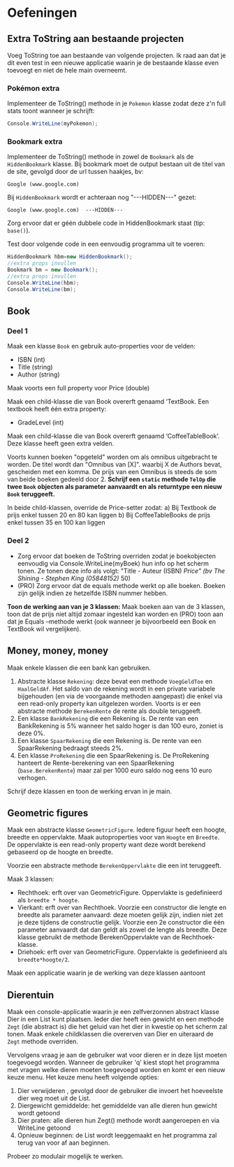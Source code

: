# Oefeningen

## Extra ToString aan bestaande projecten

Voeg ToString toe aan bestaande van volgende projecten. Ik raad aan dat je dit even test in een nieuwe applicatie waarin je de bestaande klasse even toevoegt en niet de hele main overneemt.

### Pokémon extra

Implementeer de ToString\(\) methode in je `Pokemon` klasse zodat deze z'n full stats toont wanneer je schrijft:

```csharp
Console.WriteLine(myPokemon);
```

### Bookmark extra

Implementeer de ToString\(\) methode in zowel de `Bookmark` als de `HiddenBookmark` klasse. Bij bookmark moet de output bestaan uit de titel van de site, gevolgd door de url tussen haakjes, bv:

```text
Google (www.google.com)
```

Bij `HiddenBookmark` wordt er achteraan nog "---HIDDEN---" gezet:

```text
Google (www.google.com)  ---HIDDEN---
```

Zorg ervoor dat er géén dubbele code in HiddenBookmark staat \(tip: `base()`\).

Test door volgende code in een eenvoudig programma uit te voeren:

```csharp
HiddenBookmark hbm=new HiddenBookmark();
//extra props invullen
Bookmark bm = new Bookmark();
//extra props invullen
Console.WriteLine(hbm);
Console.WriteLine(bm);
```

## Book

### Deel 1

Maak een klasse `Book` en gebruik auto-properties voor de velden:

* ISBN \(int\)
* Title \(string\)
* Author \(string\)

Maak voorts een full property voor Price \(double\)

Maak een child-klasse die van Book overerft genaamd ‘TextBook. Een textbook heeft één extra property:

* GradeLevel \(int\)

Maak een child-klasse die van Book overerft genaamd ‘CoffeeTableBook’. Deze klasse heeft geen extra velden.

Voorts kunnen boeken "opgeteld" worden om als omnibus uitgebracht te worden. De titel wordt dan "Omnibus van \[X\]". waarbij X de Authors bevat, gescheiden met een komma. De prijs van een Omnibus is steeds de som van beide boeken gedeeld door 2. **Schrijf een `static` methode `TelOp` die twee `Book` objecten als parameter aanvaardt en als returntype een nieuw `Book` teruggeeft.**

In beide child-klassen, override de Price-setter zodat: a\) Bij Textbook de prijs enkel tussen 20 en 80 kan liggen b\) Bij CoffeeTableBooks de prijs enkel tussen 35 en 100 kan liggen

### Deel 2

* Zorg ervoor dat boeken de ToString overriden zodat je boekobjecten eenvoudig via Console.WriteLine\(myBoek\) hun info op het scherm tonen. Ze tonen deze info als volgt: "Title - Auteur \(ISBN\)  _Price"  \(bv The Shining - Stephen King \(05848152\)_  50\)
* \(PRO\) Zorg ervoor dat de equals methode werkt op alle boeken. Boeken zijn gelijk indien ze hetzelfde ISBN nummer hebben.

**Toon de werking aan van je 3 klassen:** Maak boeken aan van de 3 klassen, toon dat de prijs niet altijd zomaar ingesteld kan worden en \(PRO\) toon aan dat je Equals –methode werkt \(ook wanneer je bijvoorbeeld een Book en TextBook wil vergelijken\).

## Money, money, money

Maak enkele klassen die een bank kan gebruiken.

1. Abstracte klasse `Rekening`: deze bevat een methode `VoegGeldToe`  en `HaalGeldAf`. Het saldo van de rekening wordt in een private variabele bijgehouden \(en via de voorgaande methoden aangepast\) die enkel via een read-only property kan uitgelezen worden. Voorts is er een abstracte methode `BerekenRente` de rente als double teruggeeft.
2. Een klasse `BankRekening` die een Rekening is. De rente van een BankRekening is 5% wanneer het saldo hoger is dan 100 euro, zoniet is deze 0%. 
3. Een klasse `SpaarRekening` die een Rekening is. De rente van een SpaarRekening bedraagt steeds 2%.
4. Een klasse `ProRekening` die een SpaarRekening is. De ProRekening hanteert de Rente-berekening van een SpaarRekening \(`base.BerekenRente`\) maar zal per 1000 euro saldo nog eens 10 euro verhogen. 

Schrijf deze klassen en toon de werking ervan in je main.

## Geometric figures

Maak een abstracte klasse `GeometricFigure`. Iedere figuur heeft een hoogte, breedte en oppervlakte. Maak autoproperties voor van `Hoogte` en `Breedte`. De oppervlakte is een read-only property want deze wordt berekend gebaseerd op de hoogte en breedte.

Voorzie een abstracte methode `BerekenOppervlakte` die een int teruggeeft.

Maak 3 klassen:

* Rechthoek: erft over van GeometricFigure. Oppervlakte is gedefinieerd als `breedte * hoogte`.
* Vierkant: erft over van Rechthoek. Voorzie een constructor die lengte en breedte als parameter aanvaard: deze moeten gelijk zijn, indien niet zet je deze tijdens de constructie gelijk. Voorzie een 2e constructor die één parameter aanvaardt dat dan geldt als zowel de lengte als breedte. Deze klasse gebruikt de methode BerekenOppervlakte van de Rechthoek-klasse.
* Driehoek: erft over van GeometricFigure. Oppervlakte is gedefinieerd als `breedte*hoogte/2`.

Maak een applicatie waarin je de werking van deze klassen aantoont

## Dierentuin

Maak een console-applicatie waarin je een zelfverzonnen abstract klasse Dier in een List kunt plaatsen. Ieder dier heeft een gewicht en een methode `Zegt` \(die abstract is\) die het geluid van het dier in kwestie op het scherm zal tonen. Maak enkele childklassen die overerven van Dier en uiteraard de `Zegt` methode overriden.

Vervolgens vraag je aan de gebruiker wat voor dieren er in deze lijst moeten toegevoegd worden. Wanneer de gebruiker 'q' kiest stopt het programma met vragen welke dieren moeten toegevoegd worden en komt er een nieuw keuze menu. Het keuze menu heeft volgende opties:

1. Dier verwijderen , gevolgd door de gebruiker die invoert het hoeveelste dier weg moet uit de List.
2. Diergewicht gemiddelde: het gemiddelde van alle dieren hun gewicht wordt getoond
3. Dier praten: alle dieren hun Zegt\(\) methode wordt aangeroepen en via WriteLine getoond
4. Opnieuw beginnen: de List wordt leeggemaakt en het programma zal terug van voor af aan beginnen.

Probeer zo modulair mogelijk te werken.

